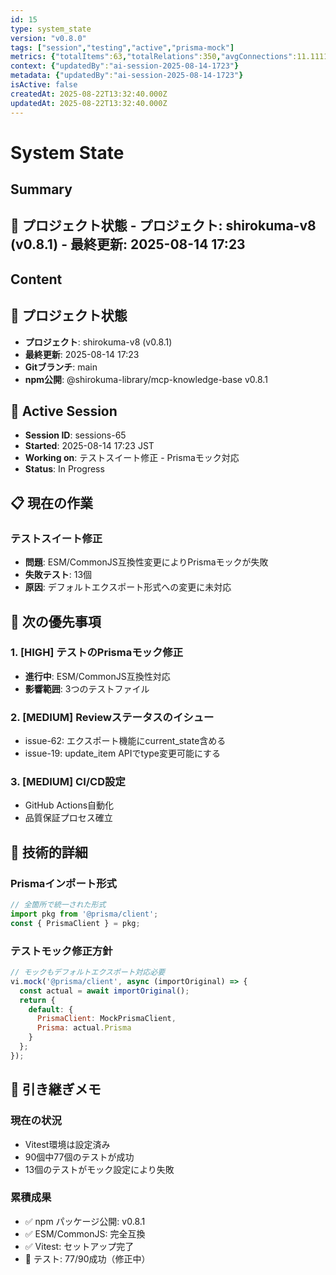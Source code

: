 ```yaml
---
id: 15
type: system_state
version: "v0.8.0"
tags: ["session","testing","active","prisma-mock"]
metrics: {"totalItems":63,"totalRelations":350,"avgConnections":11.11111111111111,"maxConnections":30,"isolatedNodes":1,"timestamp":"2025-08-14T08:24:12.185Z"}
context: {"updatedBy":"ai-session-2025-08-14-1723"}
metadata: {"updatedBy":"ai-session-2025-08-14-1723"}
isActive: false
createdAt: 2025-08-22T13:32:40.000Z
updatedAt: 2025-08-22T13:32:40.000Z
---
```


# System State

## Summary

## 📍 プロジェクト状態 - **プロジェクト**: shirokuma-v8 (v0.8.1) - **最終更新**: 2025-08-14 17:23

## Content

## 📍 プロジェクト状態
- **プロジェクト**: shirokuma-v8 (v0.8.1)
- **最終更新**: 2025-08-14 17:23
- **Gitブランチ**: main
- **npm公開**: @shirokuma-library/mcp-knowledge-base v0.8.1

## 🔄 Active Session
- **Session ID**: sessions-65
- **Started**: 2025-08-14 17:23 JST
- **Working on**: テストスイート修正 - Prismaモック対応
- **Status**: In Progress

## 📋 現在の作業
### テストスイート修正
- **問題**: ESM/CommonJS互換性変更によりPrismaモックが失敗
- **失敗テスト**: 13個
- **原因**: デフォルトエクスポート形式への変更に未対応

## 🎯 次の優先事項

### 1. [HIGH] テストのPrismaモック修正
- **進行中**: ESM/CommonJS互換性対応
- **影響範囲**: 3つのテストファイル

### 2. [MEDIUM] Reviewステータスのイシュー
- issue-62: エクスポート機能にcurrent_state含める
- issue-19: update_item APIでtype変更可能にする

### 3. [MEDIUM] CI/CD設定
- GitHub Actions自動化
- 品質保証プロセス確立

## 🔧 技術的詳細

### Prismaインポート形式
```javascript
// 全箇所で統一された形式
import pkg from '@prisma/client';
const { PrismaClient } = pkg;
```

### テストモック修正方針
```javascript
// モックもデフォルトエクスポート対応必要
vi.mock('@prisma/client', async (importOriginal) => {
  const actual = await importOriginal();
  return {
    default: {
      PrismaClient: MockPrismaClient,
      Prisma: actual.Prisma
    }
  };
});
```

## 📝 引き継ぎメモ

### 現在の状況
- Vitest環境は設定済み
- 90個中77個のテストが成功
- 13個のテストがモック設定により失敗

### 累積成果
- ✅ npm パッケージ公開: v0.8.1
- ✅ ESM/CommonJS: 完全互換
- ✅ Vitest: セットアップ完了
- 🔄 テスト: 77/90成功（修正中）